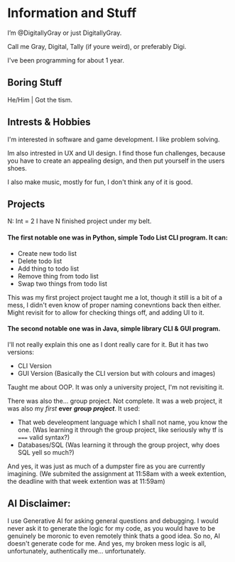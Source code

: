 # Information and Stuff

I’m @DigitallyGray or just DigitallyGray.

Call me Gray, Digital, Tally (if youre weird), or preferably Digi.

I've been programming for about 1 year.

## Boring Stuff

He/Him | Got the tism.

## Intrests & Hobbies

I'm interested in software and game development. I like problem solving. 

Im also intrested in UX and UI design. 
I find those fun challenges, because you have to create an appealing design, and then put yourself in the users shoes.

I also make music, mostly for fun, I don't think any of it is good.

## Projects

N: Int = 2
I have N finished project under my belt.

#### The first notable one was in Python, simple Todo List CLI program. It can:
- Create new todo list
- Delete todo list
- Add thing to todo list
- Remove thing from todo list
- Swap two things from todo list

This was my first project project taught me a lot, though it still is a bit of a mess, I didn't even know of proper naming conevntions back then either.
Might revisit for to allow for checking things off, and adding UI to it.

#### The second notable one was in Java, simple library CLI & GUI program.
I'll not really explain this one as I dont really care for it. But it has two versions:
- CLI Version
- GUI Version (Basically the CLI version but with colours and images)

Taught me about OOP. It was only a university project, I'm not revisiting it.

There was also the... group project. Not complete. It was a web project, it was also my *first* **ever** ***group project***. 
It used:
- That web develeopment language which I shall not name, you know the one. (Was learning it through the group project, like seriously why tf is `===` valid syntax?)
- Databases/SQL (Was learning it through the group project, why does SQL yell so much?)

And yes, it was just as much of a dumpster fire as you are currently imagining. 
(We submited the assignment at 11:58am with a week extention, the deadline with that week extention was at 11:59am)

## AI Disclaimer:

I use Generative AI for asking general questions and debugging.
I would never ask it to generate the logic for my code, as you would have to be genuinely be moronic to even remotely think thats a good idea.
So no, AI doesn't generate code for me. And yes, my broken mess logic is all, unfortunately, authentically me... unfortunately.

<!---
DigitallyGray/DigitallyGray is a ✨ special ✨ repository because its `README.md` (this file) appears on your GitHub profile.
You can click the Preview link to take a look at your changes.
--->
